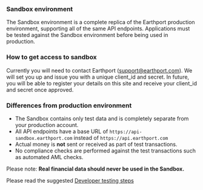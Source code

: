 ### Sandbox environment
The Sandbox environment is a complete replica of the Earthport production environment, supporting all of the same API endpoints. 
Applications must be tested against the Sandbox environment before being used in production.

### How to get access to sandbox
Currently you will need to contact Earthport (support@earthport.com). We will set you up and issue you with a unique client_id and secret.
In future, you will be able to register your details on this site and receive your client_id and secret once approved.

### Differences from production environment

* The Sandbox contains only test data and is completely separate from your production account.
* All API endpoints have a base URL of `https://api-sandbox.earthport.com` instead of `https://api.earthport.com`
* Actual money is **not** sent or received as part of test transactions.
* No compliance checks are performed against the test transactions such as automated AML checks.

Please note: **Real financial data should never be used in the Sandbox.**

Please read the suggested [Developer testing steps](1_0_0#/http/guides/introduction/Developer%20testing%20steps)